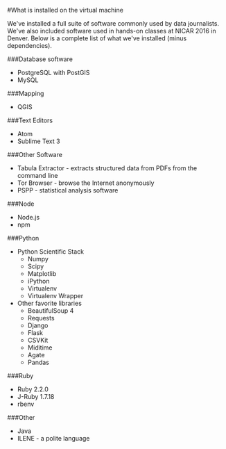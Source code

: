 #What is installed on the virtual machine

We've installed a full suite of software commonly used by data journalists. We've also included software used in hands-on classes at NICAR 2016 in Denver. Below is a complete list of what we've installed (minus dependencies).

###Database software

* PostgreSQL with PostGIS
* MySQL

###Mapping

* QGIS

###Text Editors

* Atom
* Sublime Text 3

###Other Software

* Tabula Extractor - extracts structured data from PDFs from the command line
* Tor Browser - browse the Internet anonymously
* PSPP - statistical analysis software

###Node

* Node.js
* npm

###Python

* Python Scientific Stack
  * Numpy
  * Scipy
  * Matplotlib
  * iPython
  * Virtualenv
  * Virtualenv Wrapper
* Other favorite libraries
  * BeautifulSoup 4
  * Requests
  * Django
  * Flask
  * CSVKit
  * Miditime
  * Agate
  * Pandas

###Ruby

* Ruby 2.2.0
* J-Ruby 1.7.18
* rbenv

###Other

* Java
* ILENE - a polite language
